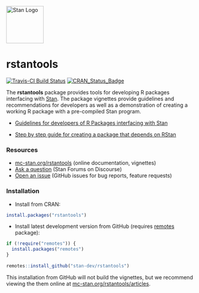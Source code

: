 [<img src="https://raw.githubusercontent.com/stan-dev/logos/master/logo_tm.png" width=100 alt="Stan Logo"/>](http://mc-stan.org)

# rstantools

[![Travis-CI Build Status](https://travis-ci.org/stan-dev/rstantools.svg?branch=master)](https://travis-ci.org/stan-dev/rstantools)
[![CRAN_Status_Badge](https://www.r-pkg.org/badges/version/rstantools?color=blue)](https://cran.r-project.org/package=rstantools)

The __rstantools__ package provides tools for developing R packages interfacing
with [Stan](https://mc-stan.org/). The package vignettes provide guidelines and
recommendations for developers as well as a demonstration of creating a working
R package with a pre-compiled Stan program.
 
* [Guidelines for developers of R Packages interfacing with Stan](https://mc-stan.org/rstantools/articles/developer-guidelines.html)

* [Step by step guide for creating a package that depends on RStan](https://mc-stan.org/rstantools/articles/minimal-rstan-package.html)

### Resources

* [mc-stan.org/rstantools](https://mc-stan.org/rstantools) (online documentation, vignettes)
* [Ask a question](https://discourse.mc-stan.org) (Stan Forums on Discourse)
* [Open an issue](https://github.com/stan-dev/rstantools/issues) (GitHub issues for bug reports, feature requests)

### Installation


* Install from CRAN:

```r
install.packages("rstantools")
```

* Install latest development version from GitHub (requires [remotes](https://github.com/r-lib/remotes) package):

```r
if (!require("remotes")) {
  install.packages("remotes")
}
  
remotes::install_github("stan-dev/rstantools")
```

This installation from GitHub will not build the vignettes, but we recommend 
viewing the them online at [mc-stan.org/rstantools/articles](https://mc-stan.org/rstantools/articles/).

